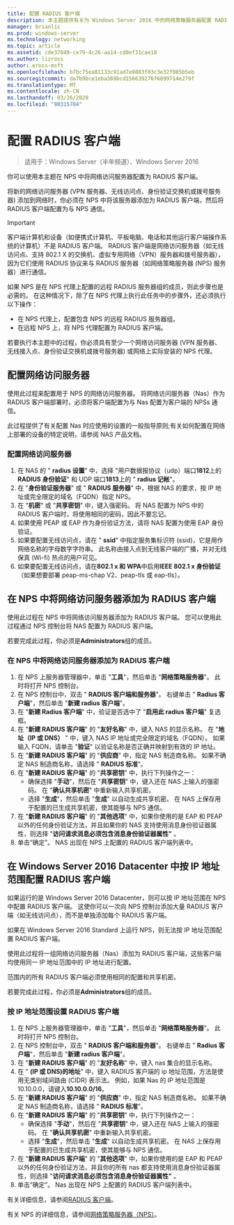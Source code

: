 ```yaml
---
title: 配置 RADIUS 客户端
description: 本主题提供有关为 Windows Server 2016 中的网络策略服务器配置 RADIUS 客户端的信息。
manager: brianlic
ms.prod: windows-server
ms.technology: networking
ms.topic: article
ms.assetid: cde37849-ce79-4c26-aa14-cd0ef31cae18
ms.author: lizross
author: eross-msft
ms.openlocfilehash: b7bc75ea81133c91ad7e9883f03c3e32f085b5eb
ms.sourcegitcommit: da7b9bce1eba369bcd156639276f6899714e279f
ms.translationtype: MT
ms.contentlocale: zh-CN
ms.lasthandoff: 03/26/2020
ms.locfileid: "80315704"
---
```

# <a name="configure-radius-clients"></a>配置 RADIUS 客户端

>适用于：Windows Server（半年频道）、Windows Server 2016

你可以使用本主题在 NPS 中将网络访问服务器配置为 RADIUS 客户端。

将新的网络访问服务器 \(VPN 服务器、无线访问点、身份验证交换机或拨号服务器\) 添加到网络时，你必须在 NPS 中将该服务器添加为 RADIUS 客户端，然后将 RADIUS 客户端配置为与 NPS 通信。

>[!IMPORTANT]
>客户端计算机和设备（如便携式计算机、平板电脑、电话和其他运行客户端操作系统的计算机）不是 RADIUS 客户端。 RADIUS 客户端是网络访问服务器（如无线访问点、支持 802.1 X 的交换机、虚拟专用网络（VPN）服务器和拨号服务器），因为它们使用 RADIUS 协议来与 RADIUS 服务器（如网络策略服务器 \(NPS\) 服务器）进行通信。

如果 NPS 是在 NPS 代理上配置的远程 RADIUS 服务器组的成员，则此步骤也是必需的。 在这种情况下，除了在 NPS 代理上执行此任务中的步骤外，还必须执行以下操作：

- 在 NPS 代理上，配置包含 NPS 的远程 RADIUS 服务器组。
- 在远程 NPS 上，将 NPS 代理配置为 RADIUS 客户端。

若要执行本主题中的过程，你必须具有至少一个网络访问服务器 \(VPN 服务器、无线接入点、身份验证交换机或拨号服务器\) 或网络上实际安装的 NPS 代理。

## <a name="configure-the-network-access-server"></a>配置网络访问服务器

使用此过程来配置用于 NPS 的网络访问服务器。 将网络访问服务器（Nas）作为 RADIUS 客户端部署时，必须将客户端配置为与 Nas 配置为客户端的 NPSs 通信。

此过程提供了有关配置 Nas 时应使用的设置的一般指导原则;有关如何配置在网络上部署的设备的特定说明，请参阅 NAS 产品文档。

### <a name="to-configure-the-network-access-server"></a>配置网络访问服务器

1. 在 NAS 的 " **radius 设置**" 中，选择 "用户数据报协议（udp）端口**1812**上的**RADIUS 身份验证**" 和 UDP 端口**1813**上的 " **radius 记帐**"。
2. 在 "**身份验证服务器**" 或 " **RADIUS 服务器**" 中，根据 NAS 的要求，按 IP 地址或完全限定的域名（FQDN）指定 NPS。 
3. 在 "**机密**" 或 "**共享密钥**" 中，键入强密码。 将 NAS 配置为 NPS 中的 RADIUS 客户端时，将使用相同的密码，因此不要忘记。
4. 如果使用 PEAP 或 EAP 作为身份验证方法，请将 NAS 配置为使用 EAP 身份验证。
5. 如果要配置无线访问点，请在 " **ssid**" 中指定服务集标识符 \(ssid\)，它是用作网络名称的字母数字字符串。 此名称由接入点到无线客户端的广播，并对无线保真 \(Wi-fi\) 热点的用户可见。
6. 如果要配置无线访问点，请在**802.1 x 和 WPA**中启用**IEEE 802.1 x 身份验证**（如果想要部署 peap-ms-chap V2、peap-tls 或 eap-tls）。

## <a name="add-the-network-access-server-as-a-radius-client-in-nps"></a>在 NPS 中将网络访问服务器添加为 RADIUS 客户端

使用此过程在 NPS 中将网络访问服务器添加为 RADIUS 客户端。 您可以使用此过程通过 NPS 控制台将 NAS 配置为 RADIUS 客户端。

若要完成此过程，你必须是**Administrators**组的成员。

### <a name="to-add-a-network-access-server-as-a-radius-client-in-nps"></a>在 NPS 中将网络访问服务器添加为 RADIUS 客户端

1. 在 NPS 上服务器管理器中，单击 "**工具**"，然后单击 "**网络策略服务器**"。 此时将打开 NPS 控制台。
2. 在 NPS 控制台中，双击 " **RADIUS 客户端和服务器**"。 右键单击 " **Radius 客户端**"，然后单击 "**新建 radius 客户端**"。 
3. 在 "**新建 Radius 客户端**" 中，验证是否选中了 "**启用此 radius 客户端**" 复选框。
4. 在 "**新建 RADIUS 客户端**" 的 "**友好名称**" 中，键入 NAS 的显示名称。 在 "**地址（IP 或 DNS）** " 中，键入 NAS IP 地址或完全限定的域名（FQDN）。 如果输入 FQDN，请单击 "**验证**" 以验证名称是否正确并映射到有效的 IP 地址。 
5. 在 "**新建 RADIUS 客户端**" 的 "**供应商**" 中，指定 NAS 制造商名称。 如果不确定 NAS 制造商名称，请选择 " **RADIUS 标准**"。
6. 在 "**新建 RADIUS 客户端**" 的 "**共享密钥**" 中，执行下列操作之一：
    - 确保选择 "**手动**"，然后在 "**共享密钥**" 中，键入还在 NAS 上输入的强密码。 在 "**确认共享机密**" 中重新输入共享机密。
    - 选择 "**生成**"，然后单击 "**生成**" 以自动生成共享机密。 在 NAS 上保存用于配置的已生成共享机密，使其能够与 NPS 通信。
7. 在 "**新建 RADIUS 客户端**" 的 "**其他选项**" 中，如果你使用的是 EAP 和 PEAP 以外的任何身份验证方法，并且如果你的 NAS 支持使用消息身份验证器属性，则选择 "**访问请求消息必须包含消息身份验证器属性"** 。
8. 单击“确定”。 NAS 出现在 NPS 上配置的 RADIUS 客户端列表中。

## <a name="configure-radius-clients-by-ip-address-range-in-windows-server-2016-datacenter"></a>在 Windows Server 2016 Datacenter 中按 IP 地址范围配置 RADIUS 客户端

如果运行的是 Windows Server 2016 Datacenter，则可以按 IP 地址范围在 NPS 中配置 RADIUS 客户端。 这使你可以一次向 NPS 控制台添加大量 RADIUS 客户端（如无线访问点），而不是单独添加每个 RADIUS 客户端。

如果在 Windows Server 2016 Standard 上运行 NPS，则无法按 IP 地址范围配置 RADIUS 客户端。

使用此过程将一组网络访问服务器（Nas）添加为 RADIUS 客户端，这些客户端均使用同一 IP 地址范围中的 IP 地址进行配置。

范围内的所有 RADIUS 客户端必须使用相同的配置和共享机密。

若要完成此过程，你必须是**Administrators**组的成员。

### <a name="to-set-up-radius-clients-by-ip-address-range"></a>按 IP 地址范围设置 RADIUS 客户端

1. 在 NPS 上服务器管理器中，单击 "**工具**"，然后单击 "**网络策略服务器**"。 此时将打开 NPS 控制台。
2. 在 NPS 控制台中，双击 " **RADIUS 客户端和服务器**"。 右键单击 " **Radius 客户端**"，然后单击 "**新建 radius 客户端**"。
3. 在 "**新建 RADIUS 客户端**" 的 "**友好名称**" 中，键入 nas 集合的显示名称。
4. 在 " **\(IP 或 DNS\)的地址**" 中，键入 RADIUS 客户端的 ip 地址范围，方法是使用无类别域间路由 \(CIDR\) 表示法。 例如，如果 Nas 的 IP 地址范围是10.10.0.0，请键入**10.10.0.0/16**。
5. 在 "**新建 RADIUS 客户端**" 的 "**供应商**" 中，指定 NAS 制造商名称。 如果不确定 NAS 制造商名称，请选择 " **RADIUS 标准**"。
6. 在 "**新建 RADIUS 客户端**" 的 "**共享密钥**" 中，执行下列操作之一：
    - 确保选择 "**手动**"，然后在 "**共享密钥**" 中，键入还在 NAS 上输入的强密码。 在 "**确认共享机密**" 中重新输入共享机密。
    - 选择 "**生成**"，然后单击 "**生成**" 以自动生成共享机密。 在 NAS 上保存用于配置的已生成共享机密，使其能够与 NPS 通信。
7. 在 "**新建 RADIUS 客户端**" 的 "**其他选项**" 中，如果你使用的是 EAP 和 PEAP 以外的任何身份验证方法，并且你的所有 nas 都支持使用消息身份验证器属性，则选择 "**访问请求消息必须包含消息身份验证器属性"** 。
8. 单击“确定”。 Nas 出现在 NPS 上配置的 RADIUS 客户端列表中。

有关详细信息，请参阅[RADIUS 客户端](nps-radius-clients.md)。

有关 NPS 的详细信息，请参阅[网络策略服务器（NPS）](nps-top.md)。